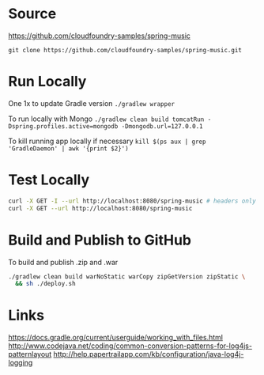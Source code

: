 # Source

<https://github.com/cloudfoundry-samples/spring-music>

`git clone https://github.com/cloudfoundry-samples/spring-music.git`

# Run Locally

One 1x to update Gradle version `./gradlew wrapper`

To run locally with Mongo `./gradlew clean build tomcatRun -Dspring.profiles.active=mongodb -Dmongodb.url=127.0.0.1`

To kill running app locally if necessary `kill $(ps aux | grep 'GradleDaemon' | awk '{print $2}')`

# Test Locally

```bash
curl -X GET -I --url http://localhost:8080/spring-music # headers only
curl -X GET --url http://localhost:8080/spring-music
```

# Build and Publish to GitHub

To build and publish .zip and .war

```bash
./gradlew clean build warNoStatic warCopy zipGetVersion zipStatic \
  && sh ./deploy.sh
```

# Links

<https://docs.gradle.org/current/userguide/working_with_files.html> <http://www.codejava.net/coding/common-conversion-patterns-for-log4js-patternlayout> <http://help.papertrailapp.com/kb/configuration/java-log4j-logging>
